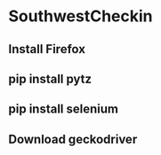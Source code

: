 # SouthwestCheckin

## Install Firefox
## pip install pytz
## pip install selenium
## Download geckodriver
